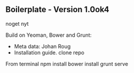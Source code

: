 ## Boilerplate - Version 1.0ok4
noget nyt

Build on Yeoman, Bower and Grunt:

* Meta data: Johan Roug
* Installation guide.
clone repo

From terminal
npm install
bower install
grunt serve
